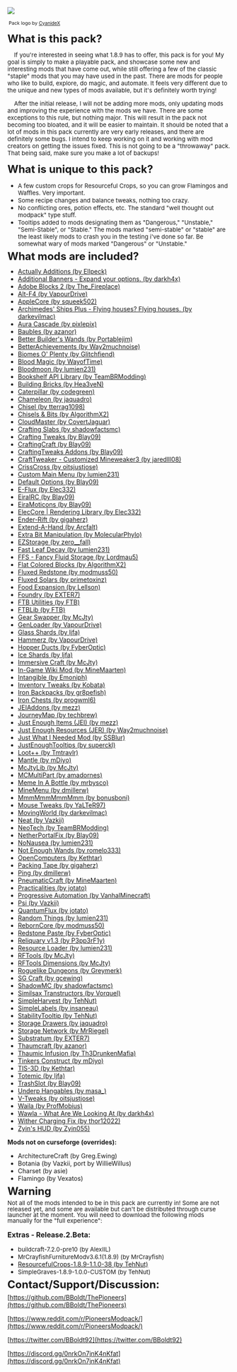 ![](http://i.imgur.com/7QcOj9Q.png)

<span style="font-size: 8pt;"> Pack logo by [CyanideX](http://minecraft.curseforge.com/members/CyanideX)</span>

<span style="font-size: 18pt;">**What is this pack?**</span>

<span style="font-size: 10pt;">    If you're interested in seeing what 1.8.9 has to offer, this pack is for you! My goal is simply to make a playable pack, and showcase some new and interesting mods that have come out, while still offering a few of the classic "staple" mods that you may have used in the past. There are mods for people who like to build, explore, do magic, and automate. It feels very different due to the unique and new types of mods available, but it's definitely worth trying!</span>

<span style="font-size: 10pt;">    After the initial release, I will not be adding more mods, only updating mods and improving the experience with the mods we have. There are some exceptions to this rule, but nothing major. This will result in the pack not becoming too bloated, and it will be easier to maintain. It should be noted that a lot of mods in this pack currently are very early releases, and there are definitely some bugs. I intend to keep working on it and working with mod creators on getting the issues fixed. This is not going to be a "throwaway" pack. That being said, make sure you make a lot of backups!</span>

<span style="font-size: 18pt;">**What is unique to this pack?**</span>

*   <span style="font-size: 10pt;">A few custom crops for Resourceful Crops, so you can grow Flamingos and Waffles. Very important.</span>
*   <span style="font-size: 10pt;">Some recipe changes and balance tweaks, nothing too crazy.</span>
*   <span style="font-size: 13.3333px; line-height: 13.3333px;">No conflicting ores, potion effects, etc. The standard "well thought out modpack" type stuff.</span>
*   <span style="font-size: 13.3333px; line-height: 13.3333px;">Tooltips added to mods designating them as "Dangerous," "Unstable," "Semi-Stable", or "Stable." The mods marked "semi-stable" or "stable" are the least likely mods to crash you in the testing i've done so far. Be somewhat wary of mods marked "Dangerous" or "Unstable."</span>

<span style="font-size: 18pt; line-height: 13.3333px;">**What mods are included?**</span> 

*   [Actually Additions (by Ellpeck)](http://minecraft.curseforge.com/mc-mods/228404)
*   [Additional Banners - Expand your options. (by darkh4x)](http://minecraft.curseforge.com/mc-mods/230137)
*   [Adobe Blocks 2 (by The_Fireplace)](http://minecraft.curseforge.com/mc-mods/236104)
*   [Alt-F4 (by VapourDrive)](http://minecraft.curseforge.com/mc-mods/240541)
*   [AppleCore (by squeek502)](http://minecraft.curseforge.com/mc-mods/224472)
*   [Archimedes' Ships Plus - Flying houses? Flying houses. (by darkevilmac)](http://minecraft.curseforge.com/mc-mods/228029)
*   [Aura Cascade (by pixlepix)](http://minecraft.curseforge.com/mc-mods/227099)
*   [Baubles (by azanor)](http://minecraft.curseforge.com/mc-mods/227083)
*   [Better Builder's Wands (by Portablejim)](http://minecraft.curseforge.com/mc-mods/238403)
*   [BetterAchievements (by Way2muchnoise)](http://minecraft.curseforge.com/mc-mods/235716)
*   [Biomes O' Plenty (by Glitchfiend)](http://minecraft.curseforge.com/mc-mods/220318)
*   [Blood Magic (by WayofTime)](http://minecraft.curseforge.com/mc-mods/224791)
*   [Bloodmoon (by lumien231)](http://minecraft.curseforge.com/mc-mods/226321)
*   [Bookshelf API Library (by TeamBRModding)](http://minecraft.curseforge.com/mc-mods/232784)
*   [Building Bricks (by Hea3veN)](http://minecraft.curseforge.com/mc-mods/236150)
*   [Caterpillar (by codegreen)](http://minecraft.curseforge.com/mc-mods/237628)
*   [Chameleon (by jaquadro)](http://minecraft.curseforge.com/mc-mods/230497)
*   [Chisel (by tterrag1098)](http://minecraft.curseforge.com/mc-mods/235279)
*   [Chisels & Bits (by AlgorithmX2)](http://minecraft.curseforge.com/mc-mods/231095)
*   [CloudMaster (by CovertJaguar)](http://minecraft.curseforge.com/mc-mods/238575)
*   [Crafting Slabs (by shadowfactsmc)](http://minecraft.curseforge.com/mc-mods/236326)
*   [Crafting Tweaks (by Blay09)](http://minecraft.curseforge.com/mc-mods/233071)
*   [CraftingCraft (by Blay09)](http://minecraft.curseforge.com/mc-mods/237581)
*   [CraftingTweaks Addons (by Blay09)](http://minecraft.curseforge.com/mc-mods/241144)
*   [CraftTweaker - Customized Mineweaker3 (by jaredlll08)](http://minecraft.curseforge.com/mc-mods/239197)
*   [CrissCross (by oitsjustjose)](http://minecraft.curseforge.com/mc-mods/236973)
*   [Custom Main Menu (by lumien231)](http://minecraft.curseforge.com/mc-mods/226406)
*   [Default Options (by Blay09)](http://minecraft.curseforge.com/mc-mods/232131)
*   [E-Flux (by Elec332)](http://minecraft.curseforge.com/mc-mods/241032)
*   [EiraIRC (by Blay09)](http://minecraft.curseforge.com/mc-mods/68420)
*   [EiraMoticons (by Blay09)](http://minecraft.curseforge.com/mc-mods/230849)
*   [ElecCore | Rendering Library (by Elec332)](http://minecraft.curseforge.com/mc-mods/227391)
*   [Ender-Rift (by gigaherz)](http://minecraft.curseforge.com/mc-mods/233780)
*   [Extend-A-Hand (by Arcfalt)](http://minecraft.curseforge.com/mc-mods/240712)
*   [Extra Bit Manipulation (by MolecularPhylo)](http://minecraft.curseforge.com/mc-mods/240959)
*   [EZStorage (by zero__fall)](http://minecraft.curseforge.com/mc-mods/233225)
*   [Fast Leaf Decay (by lumien231)](http://minecraft.curseforge.com/mc-mods/225839)
*   [FFS - Fancy Fluid Storage (by Lordmau5)](http://minecraft.curseforge.com/mc-mods/232683)
*   [Flat Colored Blocks (by AlgorithmX2)](http://minecraft.curseforge.com/mc-mods/238590)
*   [Fluxed Redstone (by modmuss50)](http://minecraft.curseforge.com/mc-mods/240484)
*   [Fluxed Solars (by primetoxinz)](http://minecraft.curseforge.com/mc-mods/240599)
*   [Food Expansion (by Lellson)](http://minecraft.curseforge.com/mc-mods/235328)
*   [Foundry (by EXTER7)](http://minecraft.curseforge.com/mc-mods/228297)
*   [FTB Utilities (by FTB)](http://minecraft.curseforge.com/mc-mods/237102)
*   [FTBLib (by FTB)](http://minecraft.curseforge.com/mc-mods/237167)
*   [Gear Swapper (by McJty)](http://minecraft.curseforge.com/mc-mods/236610)
*   [GenLoader (by VapourDrive)](http://minecraft.curseforge.com/mc-mods/241264)
*   [Glass Shards (by ljfa)](http://minecraft.curseforge.com/mc-mods/226834)
*   [Hammerz (by VapourDrive)](http://minecraft.curseforge.com/mc-mods/238928)
*   [Hopper Ducts (by FyberOptic)](http://minecraft.curseforge.com/mc-mods/72210)
*   [Ice Shards (by ljfa)](http://minecraft.curseforge.com/mc-mods/229598)
*   [Immersive Craft (by McJty)](http://minecraft.curseforge.com/mc-mods/241268)
*   [In-Game Wiki Mod (by MineMaarten)](http://minecraft.curseforge.com/mc-mods/223815)
*   [Intangible (by Emoniph)](http://minecraft.curseforge.com/mc-mods/241350)
*   [Inventory Tweaks (by Kobata)](http://minecraft.curseforge.com/mc-mods/223094)
*   [Iron Backpacks (by gr8pefish)](http://minecraft.curseforge.com/mc-mods/227049)
*   [Iron Chests (by progwml6)](http://minecraft.curseforge.com/mc-mods/228756)
*   [JEIAddons (by mezz)](http://minecraft.curseforge.com/mc-mods/238660)
*   [JourneyMap (by techbrew)](http://minecraft.curseforge.com/mc-mods/32274)
*   [Just Enough Items (JEI) (by mezz)](http://minecraft.curseforge.com/mc-mods/238222)
*   [Just Enough Resources (JER) (by Way2muchnoise)](http://minecraft.curseforge.com/mc-mods/240630)
*   [Just What I Needed Mod (by SSBlur)](http://minecraft.curseforge.com/mc-mods/233186)
*   [JustEnoughTooltips (by superckl)](http://minecraft.curseforge.com/mc-mods/240735)
*   [Loot++ (by Tmtravlr)](http://minecraft.curseforge.com/mc-mods/225880)
*   [Mantle (by mDiyo)](http://minecraft.curseforge.com/mc-mods/74924)
*   [McJtyLib (by McJty)](http://minecraft.curseforge.com/mc-mods/233105)
*   [MCMultiPart (by amadornes)](http://minecraft.curseforge.com/mc-mods/239431)
*   [Meme In A Bottle (by mrbysco)](http://minecraft.curseforge.com/mc-mods/240830)
*   [MineMenu (by dmillerw)](http://minecraft.curseforge.com/mc-mods/222378)
*   [MmmMmmMmmMmm (by bonusboni)](http://minecraft.curseforge.com/mc-mods/225738)
*   [Mouse Tweaks (by YaLTeR97)](http://minecraft.curseforge.com/mc-mods/60089)
*   [MovingWorld (by darkevilmac)](http://minecraft.curseforge.com/mc-mods/230495)
*   [Neat (by Vazkii)](http://minecraft.curseforge.com/mc-mods/238372)
*   [NeoTech (by TeamBRModding)](http://minecraft.curseforge.com/mc-mods/228643)
*   [NetherPortalFix (by Blay09)](http://minecraft.curseforge.com/mc-mods/241160)
*   [NoNausea (by lumien231)](http://minecraft.curseforge.com/mc-mods/226035)
*   [Not Enough Wands (by romelo333)](http://minecraft.curseforge.com/mc-mods/235595)
*   [OpenComputers (by Kethtar)](http://minecraft.curseforge.com/mc-mods/223008)
*   [Packing Tape (by gigaherz)](http://minecraft.curseforge.com/mc-mods/238659)
*   [Ping (by dmillerw)](http://minecraft.curseforge.com/mc-mods/222967)
*   [PneumaticCraft (by MineMaarten)](http://minecraft.curseforge.com/mc-mods/224125)
*   [Practicalities (by jotato)](http://minecraft.curseforge.com/mc-mods/231935)
*   [Progressive Automation (by VanhalMinecraft)](http://minecraft.curseforge.com/mc-mods/220606)
*   [Psi (by Vazkii)](http://minecraft.curseforge.com/mc-mods/241665)
*   [QuantumFlux (by jotato)](http://minecraft.curseforge.com/mc-mods/228609)
*   [Random Things (by lumien231)](http://minecraft.curseforge.com/mc-mods/59816)
*   [RebornCore (by modmuss50)](http://minecraft.curseforge.com/mc-mods/237903)
*   [Redstone Paste (by FyberOptic)](http://minecraft.curseforge.com/mc-mods/67508)
*   [Reliquary v1.3 (by P3pp3rF1y)](http://minecraft.curseforge.com/mc-mods/241319)
*   [Resource Loader (by lumien231)](http://minecraft.curseforge.com/mc-mods/226447)
*   [RFTools (by McJty)](http://minecraft.curseforge.com/mc-mods/224641)
*   [RFTools Dimensions (by McJty)](http://minecraft.curseforge.com/mc-mods/240950)
*   [Roguelike Dungeons (by Greymerk)](http://minecraft.curseforge.com/mc-mods/221585)
*   [SG Craft (by gcewing)](http://minecraft.curseforge.com/mc-mods/241583)
*   [ShadowMC (by shadowfactsmc)](http://minecraft.curseforge.com/mc-mods/226780)
*   [Similsax Transtructors (by Vorquel)](http://minecraft.curseforge.com/mc-mods/233659)
*   [SimpleHarvest (by TehNut)](http://minecraft.curseforge.com/mc-mods/240783)
*   [SimpleLabels (by insaneau)](http://minecraft.curseforge.com/mc-mods/232134)
*   [StabilityTooltip (by TehNut)](http://minecraft.curseforge.com/mc-mods/239203)
*   [Storage Drawers (by jaquadro)](http://minecraft.curseforge.com/mc-mods/223852)
*   [Storage Network (by MrRiegel)](http://minecraft.curseforge.com/mc-mods/241064)
*   [Substratum (by EXTER7)](http://minecraft.curseforge.com/mc-mods/241113)
*   [Thaumcraft (by azanor)](http://minecraft.curseforge.com/mc-mods/223628)
*   [Thaumic Infusion (by Th3DrunkenMafia)](http://minecraft.curseforge.com/mc-mods/220308)
*   [Tinkers Construct (by mDiyo)](http://minecraft.curseforge.com/mc-mods/74072)
*   [TIS-3D (by Kethtar)](http://minecraft.curseforge.com/mc-mods/238603)
*   [Totemic (by ljfa)](http://minecraft.curseforge.com/mc-mods/237541)
*   [TrashSlot (by Blay09)](http://minecraft.curseforge.com/mc-mods/235577)
*   [Underp Hangables (by masa_)](http://minecraft.curseforge.com/mc-mods/240757)
*   [V-Tweaks (by oitsjustjose)](http://minecraft.curseforge.com/mc-mods/238048)
*   [Waila (by ProfMobius)](http://minecraft.curseforge.com/mc-mods/73488)
*   [Wawla - What Are We Looking At (by darkh4x)](http://minecraft.curseforge.com/mc-mods/224712)
*   [Wither Charging Fix (by thor12022)](http://minecraft.curseforge.com/mc-mods/241474)
*   [Zyin's HUD (by Zyin055)](http://minecraft.curseforge.com/mc-mods/59953) 

**Mods not on curseforge (overrides):**

*   ArchitectureCraft (by Greg.Ewing)
*   Botania (by Vazkii, port by WillieWillus)
*   Charset (by asie)
*   Flamingo (by Vexatos)

<span style="font-size: 18pt; line-height: 13.3333px;">**Warning**</span>

<span style="font-size: 13.3333px; line-height: 13.3333px;">Not all of the mods intended to be in this pack are currently in! Some are not released yet, and some are available but can't be distributed through curse launcher at the moment. You will need to download the following mods manually for the "full experience":</span>

<span style="font-size: 12pt;">**Extras - Release.2.Beta:**</span>

*   <span style="font-size: 10pt;">buildcraft-7.2.0-pre10 (by AlexIIL)</span>
*   <span style="font-size: 10pt;">MrCrayfishFurnitureModv3.6.1(1.8.9) (by MrCrayfish)</span>
*   [ResourcefulCrops-1.8.9-1.1.0-38 (by TehNut)](http://minecraft.curseforge.com/projects/resourcefulcrops)
*   <span style="font-size: 10pt;">SimpleGraves-1.8.9-1.0.0-CUSTOM (by TehNut)  
    </span>

<span style="font-size: 18pt; line-height: 13.3333px;">**Contact/Support/Discussion:**</span>

[https://github.com/BBoldt/ThePioneers](https://github.com/BBoldt/ThePioneers)

[https://www.reddit.com/r/PioneersModpack/](https://www.reddit.com/r/PioneersModpack/)

[https://twitter.com/BBoldt92](https://twitter.com/BBoldt92)

[https://discord.gg/0nrkOn7jnK4nKfat](https://discord.gg/0nrkOn7jnK4nKfat)
